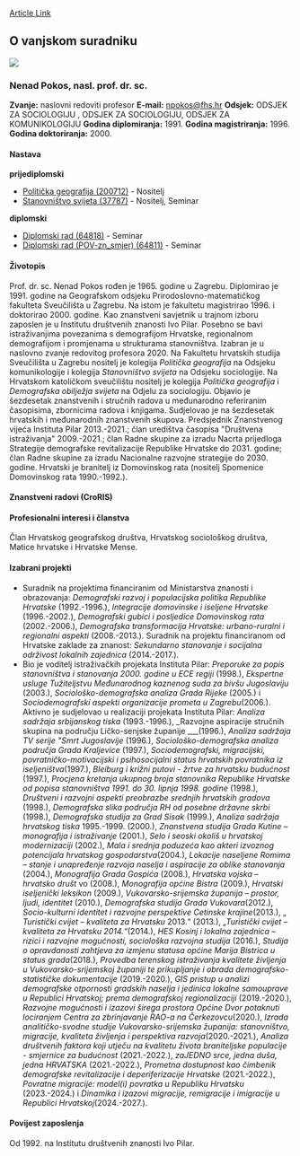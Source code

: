 [Article Link](https://www.fhs.hr/djelatnik/nenad.pokos)

## O vanjskom suradniku
![](https://www.fhs.hr/images/users_profiles/58246ecae6470fd448c294dd2df29b3f1394231539.jpg)
###  Nenad Pokos, nasl. prof. dr. sc. 
**Zvanje:**
naslovni redoviti profesor 
**E-mail:**
[npokos@fhs.hr](javascript:startMail\('caxbfbs@fuu.e'\);)
**Odsjek:**
ODSJEK ZA SOCIOLOGIJU , ODSJEK ZA SOCIOLOGIJU, ODSJEK ZA KOMUNIKOLOGIJU 
**Godina diplomiranja:**
1991.
**Godina magistriranja:**
1996.
**Godina doktoriranja:**
2000.
#### Nastava
**prijediplomski**
  * [Politička geografija (200712)](https://www.fhs.hr/predmet/polgeo_a) - Nositelj
  * [Stanovništvo svijeta (37787)](https://www.fhs.hr/predmet/stasvi) - Nositelj, Seminar


**diplomski**
  * [Diplomski rad (64818)](https://www.fhs.hr/predmet/diprad_b) - Seminar
  * [Diplomski rad (POV-zn_smjer) (64811)](https://www.fhs.hr/predmet/drp) - Seminar


#### Životopis
Prof. dr. sc. Nenad Pokos rođen je 1965. godine u Zagrebu. Diplomirao je 1991. godine na Geografskom odsjeku Prirodoslovno-matematičkog fakulteta Sveučilišta u Zagrebu. Na istom je fakultetu magistrirao 1996. i doktorirao 2000. godine. Kao znanstveni savjetnik u trajnom izboru zaposlen je u Institutu društvenih znanosti Ivo Pilar. Posebno se bavi istraživanjima povezanima s demografijom Hrvatske, regionalnom demografijom i promjenama u strukturama stanovništva. Izabran je u naslovno zvanje redovitog profesora 2020. Na Fakultetu hrvatskih studija Sveučilišta u Zagrebu nositelj je kolegija _Politička geografija_ na Odsjeku komunikologije i kolegija _Stanovništvo svijeta_ na Odsjeku sociologije. Na Hrvatskom katoličkom sveučilištu nositelj je kolegija _Politička geografija_ i _Demografska obilježja svijeta_ na Odjelu za sociologiju. Objavio je šezdesetak znanstvenih i stručnih radova u međunarodno referiranim časopisima, zbornicima radova i knjigama. Sudjelovao je na šezdesetak hrvatskih i međunarodnih znanstvenih skupova. 
Predsjednik Znanstvenog vijeća Instituta Pilar 2013.-2021.; član uredištva časopisa "Društvena istraživanja" 2009.-2021.; član Radne skupine za izradu Nacrta prijedloga Strategije demografske revitalizacije Republike Hrvatske do 2031. godine; član Radne skupine za izradu Nacionalne razvojne strategije do 2030. godine.
Hrvatski je branitelj iz Domovinskog rata (nositelj Spomenice Domovinskog rata 1990.-1992.).
#### Znanstveni radovi (CroRIS)
#### Profesionalni interesi i članstva
Član Hrvatskog geografskog društva, Hrvatskog sociološkog društva, Matice hrvatske i Hrvatske Mense.
#### Izabrani projekti
  * Suradnik na projektima financiranim od Ministarstva znanosti i obrazovanja: _Demografski razvoj i populacijska politika Republike Hrvatske_ (1992.-1996.), _Integracije domovinske i iseljene Hrvatske_ (1996.-2002.), _Demografski gubici i posljedice Domovinskog rata_ (2002.-2006.), _Demografska transformacija Hrvatske: urbano-ruralni i regionalni aspekti_ (2008.-2013.). Suradnik na projektu financiranom od Hrvatske zaklade za znanost:  _Sekundarno stanovanje i socijalna održivost lokalnih zajednica_ (2014.-2017.).
  * Bio je voditelj istraživačkih projekata Instituta Pilar:  _Preporuke za popis stanovništva i stanovanja 2000. godine u ECE regiji_ (1998.), _Ekspertne usluge Tužiteljstvu Međunarodnog kaznenog suda za bivšu Jugoslaviju_ (2003.), _Sociološko-demografska analiza Grada Rijeke_ (2005.) i _Sociodemografski aspekti organizacije prometa u Zagrebu_(2006.). Aktivno je sudjelovao u realizaciji projekata Instituta Pilar: _Analiza sadržaja srbijanskog tiska_ (1993.-1996.), _Razvojne aspiracije stručnih skupina na području Ličko-senjske županije ___(1996.), _Analiza sadržaja TV serije "Smrt Jugoslavije_ (1996.),  _Sociološko-demografska analiza područja Grada Kraljevice_ (1997.), _Sociodemografski, migracijski, povratničko-motivacijski i psihosocijalni status hrvatskih povratnika iz iseljeništva_(1997.), _Bleiburg i križni putovi - žrtve za hrvatsku budućnost_ (1997.),  _Procjena kretanja ukupnog broja stanovnika Republike Hrvatske od popisa stanovništva 1991. do 30. lipnja 1998. godine_ (1998.), _Društveni i razvojni aspekti preobrazbe srednjih hrvatskih gradova_ (1998.), _Demografska slika područja RH od posebne državne skrbi_ (1998.), _Demografska studija za Grad Sisak_ (1999.), _Analiza sadržaja hrvatskog tiska_ 1995.-1999. (2000.), _Znanstvena studija Grada Kutine – monografija i istraživanje_ (2001.), _Selo i seoski okoliš u hrvatskoj modernizaciji_ (2002.), _Mala i srednja poduzeća kao akteri izvoznog potencijala hrvatskog gospodarstva_(2004.), _Lokacije naseljene Romima – stanje i unapređenje razvoja naselja i aspiracije za oblike stanovanja_ (2004.), _Monografija Grada Gospića_ (2008.), _Hrvatska vojska – hrvatsko društ_ vo (2008.), _Monografija općine Bistra_ (2009.), _Hrvatski iseljenički leksikon_ (2009.), _Vukovarsko-srijemska županija – prostor, ljudi, identitet_ (2010.), _Demografska studija Grada Vukovara_(2012.), _Socio-kulturni identitet i razvojne perspektive Cetinske krajine_(2013.), „ _Turistički cvijet – kvaliteta za Hrvatsku_ 2013.“ (2013.), _„Turistički cvijet – kvaliteta za Hrvatsku 2014.“_(2014.), _HES Kosinj i lokalna zajednica – rizici i razvojne mogućnosti, sociološka razvojna studija_ (2016.), _Studija o opravdanosti zahtjeva za izmjenu statusa općine Marija Bistrica u status grada_(2018.), _Provedba terenskog istraživanja kvalitete življenja u Vukovarsko-srijemskoj županiji te prikupljanje i obrada demografsko-statističke dokumentacije_ (2019.-2020.), _GIS pristup u analizi demografske otpornosti gradskih naselja i jedinica lokalne samouprave u Republici Hrvatskoj; prema demografskoj regionalizaciji_ (2019.-2020.),  _Razvojne mogućnosti i izazovi širega prostora Općine Dvor potaknuti lociranjem Centra za zbrinjavanje RAO-a na Čerkezovcu_(2020.),  _Izrada analitičko-svodne studije Vukovarsko-srijemska županija: stanovništvo, migracije, kvaliteta življenja i perspektiva razvoja_(2020.-2021.),  _Analiza društvenih faktora koji utječu na kvalitetu života braniteljske populacije - smjernice za budućnost_ (2021.-2022.), _zaJEDNO srce, jedna duša, jedna HRVATSKA_ (2021.-2022.),  _Prometna dostupnost kao čimbenik demografske revitalizacije i deperiferizacije Hrvatske_ (2021.-2022.), _Povratne migracije: model(i) povratka u Republiku Hrvatsku_ (2023.-2024.) i _Dinamika i izazovi migracije, remigracije i imigracije u Republici Hrvatskoj_(2024.-2027.). 


#### Povijest zaposlenja
Od 1992. na Institutu društvenih znanosti Ivo Pilar.
